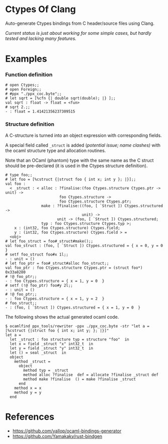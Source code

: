 # Ctypes Of Clang

Auto-generate Ctypes bindings from C header/source files using
Clang.

_Current status is just about working for some simple cases, but
hardly tested and lacking many features._

# Examples

### Function definition

```
# open Ctypes;;
# open Foreign;;
# #ppx "./ppx_coc.byte";;
# let sqrt = [%cfn {| double sqrt(double); |} ];;
val sqrt : float -> float = <fun>
# sqrt 2.;;
- : float = 1.41421356237309515
```

### Structure definition

A C-structure is turned into an object expression with
corresponding fields.

A special field called `_struct` is added (_potential issue;
name clashes)_ with the ocaml structure type and allocation
routines.

Note that an OCaml (phantom) type with the same name as
the C struct should be pre-declared (it is used in the 
Ctypes structure definition).

```
# type foo;;
# let foo = [%cstruct {|struct foo { int x; int y }; |}];;
val foo :
  < _struct : < alloc : ?finalise:(foo Ctypes.structure Ctypes.ptr -> unit) ->
                        foo Ctypes.structure ->
                        foo Ctypes.structure Ctypes.ptr;
                make : ?finalise:((foo, [ `Struct ]) Ctypes.structured ->
                                  unit) ->
                       unit -> (foo, [ `Struct ]) Ctypes.structured;
                typ : foo Ctypes.structure Ctypes.typ >;
    x : (int32, foo Ctypes.structure) Ctypes.field;
    y : (int32, foo Ctypes.structure) Ctypes.field > =
  <obj>
# let foo_struct = foo#_struct#make();;
val foo_struct : (foo, [ `Struct ]) Ctypes.structured = { x = 0, y = 0  }
# setf foo_struct foo#x 1l;;
- : unit = ()
# let foo_ptr = foo#_struct#alloc foo_struct;;
val foo_ptr : foo Ctypes.structure Ctypes.ptr = (struct foo*) 0x33a8280
# !@ foo_ptr;;
- : foo Ctypes.structure = { x = 1, y = 0  }
# setf (!@ foo_ptr) foo#y 2l;;
- : unit = ()
# !@ foo_ptr;;
- : foo Ctypes.structure = { x = 1, y = 2  }
# foo_struct;;
- : (foo, [ `Struct ]) Ctypes.structured = { x = 1, y = 0  }
```

The following shows the actual generated ocaml code.

```
$ ocamlfind ppx_tools/rewriter -ppx ./ppx_coc.byte -str "let a = [%cstruct {|struct foo { int x; int y; }; |}]"
let a =
  let _struct : foo structure typ = structure "foo"  in
  let x = field _struct "x" int32_t  in
  let y = field _struct "y" int32_t  in
  let () = seal _struct  in
  object
    method _struct =
      object
        method typ = _struct
        method alloc ?finalise  def = allocate ?finalise _struct def
        method make ?finalise  () = make ?finalise _struct
      end
    method x = x
    method y = y
  end 
```

# References

- https://github.com/yallop/ocaml-bindings-generator
- https://github.com/Yamakaky/rust-bindgen


